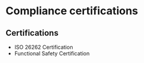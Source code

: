 # Compliance certifications
## Certifications
- ISO 26262 Certification
- Functional Safety Certification

